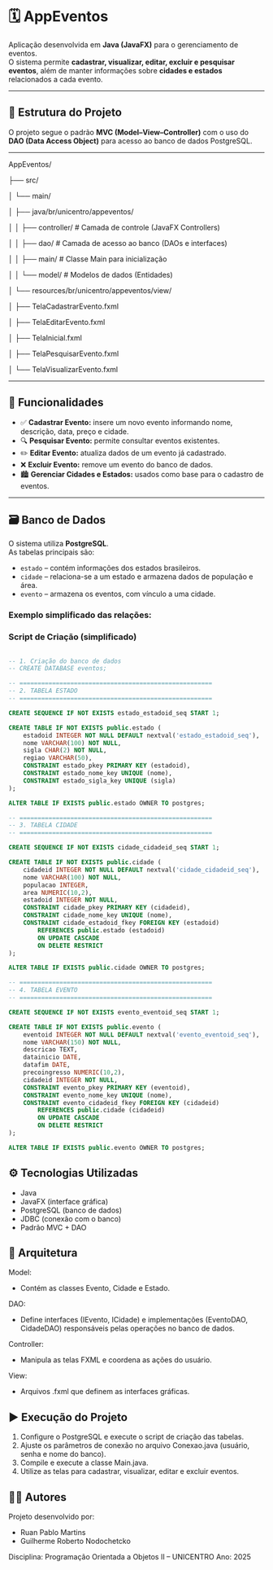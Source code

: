 # 🗓️ AppEventos

Aplicação desenvolvida em **Java (JavaFX)** para o gerenciamento de eventos.  
O sistema permite **cadastrar, visualizar, editar, excluir e pesquisar eventos**, além de manter informações sobre **cidades e estados** relacionados a cada evento.

---

## 🧱 Estrutura do Projeto

O projeto segue o padrão **MVC (Model–View–Controller)** com o uso do **DAO (Data Access Object)** para acesso ao banco de dados PostgreSQL.

---

AppEventos/

├── src/

│   └── main/

│       ├── java/br/unicentro/appeventos/

│       │   ├── controller/        # Camada de controle (JavaFX Controllers)

│       │   ├── dao/               # Camada de acesso ao banco (DAOs e interfaces)

│       │   ├── main/              # Classe Main para inicialização

│       │   └── model/             # Modelos de dados (Entidades)

│       └── resources/br/unicentro/appeventos/view/

│           ├── TelaCadastrarEvento.fxml

│           ├── TelaEditarEvento.fxml

│           ├── TelaInicial.fxml

│           ├── TelaPesquisarEvento.fxml

│           └── TelaVisualizarEvento.fxml



---

## 🧩 Funcionalidades

- ✅ **Cadastrar Evento:** insere um novo evento informando nome, descrição, data, preço e cidade.  
- 🔍 **Pesquisar Evento:** permite consultar eventos existentes.  
- ✏️ **Editar Evento:** atualiza dados de um evento já cadastrado.  
- ❌ **Excluir Evento:** remove um evento do banco de dados.  
- 🏙️ **Gerenciar Cidades e Estados:** usados como base para o cadastro de eventos.

---

## 🗃️ Banco de Dados

O sistema utiliza **PostgreSQL**.  
As tabelas principais são:

- `estado` – contém informações dos estados brasileiros.  
- `cidade` – relaciona-se a um estado e armazena dados de população e área.  
- `evento` – armazena os eventos, com vínculo a uma cidade.

### Exemplo simplificado das relações:


### Script de Criação (simplificado)
```sql

-- 1. Criação do banco de dados 
-- CREATE DATABASE eventos;

-- =====================================================
-- 2. TABELA ESTADO
-- =====================================================

CREATE SEQUENCE IF NOT EXISTS estado_estadoid_seq START 1;

CREATE TABLE IF NOT EXISTS public.estado (
    estadoid INTEGER NOT NULL DEFAULT nextval('estado_estadoid_seq'),
    nome VARCHAR(100) NOT NULL,
    sigla CHAR(2) NOT NULL,
    regiao VARCHAR(50),
    CONSTRAINT estado_pkey PRIMARY KEY (estadoid),
    CONSTRAINT estado_nome_key UNIQUE (nome),
    CONSTRAINT estado_sigla_key UNIQUE (sigla)
);

ALTER TABLE IF EXISTS public.estado OWNER TO postgres;

-- =====================================================
-- 3. TABELA CIDADE
-- =====================================================

CREATE SEQUENCE IF NOT EXISTS cidade_cidadeid_seq START 1;

CREATE TABLE IF NOT EXISTS public.cidade (
    cidadeid INTEGER NOT NULL DEFAULT nextval('cidade_cidadeid_seq'),
    nome VARCHAR(100) NOT NULL,
    populacao INTEGER,
    area NUMERIC(10,2),
    estadoid INTEGER NOT NULL,
    CONSTRAINT cidade_pkey PRIMARY KEY (cidadeid),
    CONSTRAINT cidade_nome_key UNIQUE (nome),
    CONSTRAINT cidade_estadoid_fkey FOREIGN KEY (estadoid)
        REFERENCES public.estado (estadoid)
        ON UPDATE CASCADE
        ON DELETE RESTRICT
);

ALTER TABLE IF EXISTS public.cidade OWNER TO postgres;

-- =====================================================
-- 4. TABELA EVENTO
-- =====================================================

CREATE SEQUENCE IF NOT EXISTS evento_eventoid_seq START 1;

CREATE TABLE IF NOT EXISTS public.evento (
    eventoid INTEGER NOT NULL DEFAULT nextval('evento_eventoid_seq'),
    nome VARCHAR(150) NOT NULL,
    descricao TEXT,
    datainicio DATE,
    datafim DATE,
    precoingresso NUMERIC(10,2),
    cidadeid INTEGER NOT NULL,
    CONSTRAINT evento_pkey PRIMARY KEY (eventoid),
    CONSTRAINT evento_nome_key UNIQUE (nome),
    CONSTRAINT evento_cidadeid_fkey FOREIGN KEY (cidadeid)
        REFERENCES public.cidade (cidadeid)
        ON UPDATE CASCADE
        ON DELETE RESTRICT
);

ALTER TABLE IF EXISTS public.evento OWNER TO postgres;

```

## ⚙️ Tecnologias Utilizadas
- Java 
- JavaFX (interface gráfica)
- PostgreSQL (banco de dados)
- JDBC (conexão com o banco)
- Padrão MVC + DAO

## 🧠 Arquitetura
Model:
  - Contém as classes Evento, Cidade e Estado.

DAO:
  - Define interfaces (IEvento, ICidade) e implementações (EventoDAO, CidadeDAO)
    responsáveis pelas operações no banco de dados.

Controller:
  - Manipula as telas FXML e coordena as ações do usuário.

View:
  - Arquivos .fxml que definem as interfaces gráficas.

## ▶️ Execução do Projeto
1. Configure o PostgreSQL e execute o script de criação das tabelas.
2. Ajuste os parâmetros de conexão no arquivo Conexao.java (usuário, senha e nome do banco).
3. Compile e execute a classe Main.java.
4. Utilize as telas para cadastrar, visualizar, editar e excluir eventos.


## 👨‍💻 Autores
Projeto desenvolvido por:
- Ruan Pablo Martins
- Guilherme Roberto Nodochetcko

Disciplina: Programação Orientada a Objetos II – UNICENTRO
Ano: 2025


